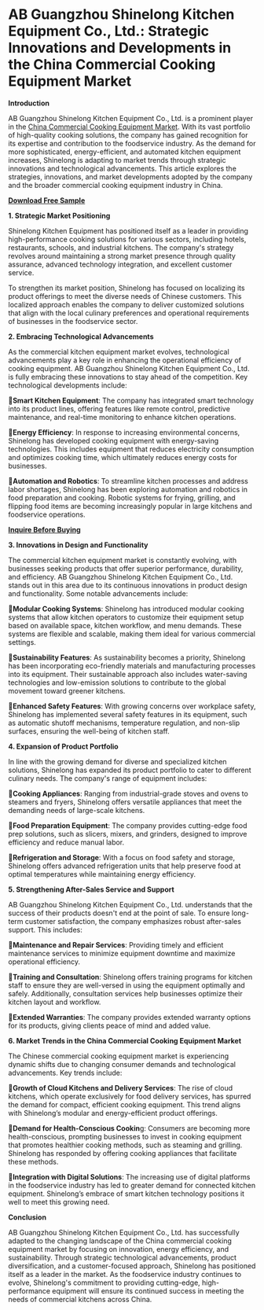 # AB Guangzhou Shinelong Kitchen Equipment Co., Ltd.: Strategic Innovations and Developments in the China Commercial Cooking Equipment Market

**Introduction**

AB Guangzhou Shinelong Kitchen Equipment Co., Ltd. is a prominent player in the [China Commercial Cooking Equipment Market](https://www.nextmsc.com/report/china-commercial-cooking-equipment-market-rc2935). With its vast portfolio of high-quality cooking solutions, the company has gained recognition for its expertise and contribution to the foodservice industry. As the demand for more sophisticated, energy-efficient, and automated kitchen equipment increases, Shinelong is adapting to market trends through strategic innovations and technological advancements. This article explores the strategies, innovations, and market developments adopted by the company and the broader commercial cooking equipment industry in China.

[**Download Free Sample**](https://www.nextmsc.com/china-commercial-cooking-equipment-market-rc2935/request-sample)

**1. Strategic Market Positioning**

Shinelong Kitchen Equipment has positioned itself as a leader in providing high-performance cooking solutions for various sectors, including hotels, restaurants, schools, and industrial kitchens. The company's strategy revolves around maintaining a strong market presence through quality assurance, advanced technology integration, and excellent customer service.

To strengthen its market position, Shinelong has focused on localizing its product offerings to meet the diverse needs of Chinese customers. This localized approach enables the company to deliver customized solutions that align with the local culinary preferences and operational requirements of businesses in the foodservice sector.

**2. Embracing Technological Advancements**

As the commercial kitchen equipment market evolves, technological advancements play a key role in enhancing the operational efficiency of cooking equipment. AB Guangzhou Shinelong Kitchen Equipment Co., Ltd. is fully embracing these innovations to stay ahead of the competition. Key technological developments include:

**Smart Kitchen Equipment**: The company has integrated smart technology into its product lines, offering features like remote control, predictive maintenance, and real-time monitoring to enhance kitchen operations.

**Energy Efficiency**: In response to increasing environmental concerns, Shinelong has developed cooking equipment with energy-saving technologies. This includes equipment that reduces electricity consumption and optimizes cooking time, which ultimately reduces energy costs for businesses.

**Automation and Robotics**: To streamline kitchen processes and address labor shortages, Shinelong has been exploring automation and robotics in food preparation and cooking. Robotic systems for frying, grilling, and flipping food items are becoming increasingly popular in large kitchens and foodservice operations.

[**Inquire 	Before Buying**](https://www.nextmsc.com/china-commercial-cooking-equipment-market-rc2935/inquire-before-buying) 

**3. Innovations in Design and Functionality**

The commercial kitchen equipment market is constantly evolving, with businesses seeking products that offer superior performance, durability, and efficiency. AB Guangzhou Shinelong Kitchen Equipment Co., Ltd. stands out in this area due to its continuous innovations in product design and functionality. Some notable advancements include:

**Modular Cooking Systems**: Shinelong has introduced modular cooking systems that allow kitchen operators to customize their equipment setup based on available space, kitchen workflow, and menu demands. These systems are flexible and scalable, making them ideal for various commercial settings.

**Sustainability Features**: As sustainability becomes a priority, Shinelong has been incorporating eco-friendly materials and manufacturing processes into its equipment. Their sustainable approach also includes water-saving technologies and low-emission solutions to contribute to the global movement toward greener kitchens.

**Enhanced Safety Features**: With growing concerns over workplace safety, Shinelong has implemented several safety features in its equipment, such as automatic shutoff mechanisms, temperature regulation, and non-slip surfaces, ensuring the well-being of kitchen staff.

**4. Expansion of Product Portfolio**

In line with the growing demand for diverse and specialized kitchen solutions, Shinelong has expanded its product portfolio to cater to different culinary needs. The company's range of equipment includes:

**Cooking Appliances**: Ranging from industrial-grade stoves and ovens to steamers and fryers, Shinelong offers versatile appliances that meet the demanding needs of large-scale kitchens.

**Food Preparation Equipment**: The company provides cutting-edge food prep solutions, such as slicers, mixers, and grinders, designed to improve efficiency and reduce manual labor.

**Refrigeration and Storage**: With a focus on food safety and storage, Shinelong offers advanced refrigeration units that help preserve food at optimal temperatures while maintaining energy efficiency.

**5. Strengthening After-Sales Service and Support**

AB Guangzhou Shinelong Kitchen Equipment Co., Ltd. understands that the success of their products doesn't end at the point of sale. To ensure long-term customer satisfaction, the company emphasizes robust after-sales support. This includes:

**Maintenance and Repair Services**: Providing timely and efficient maintenance services to minimize equipment downtime and maximize operational efficiency.

**Training and Consultation**: Shinelong offers training programs for kitchen staff to ensure they are well-versed in using the equipment optimally and safely. Additionally, consultation services help businesses optimize their kitchen layout and workflow.

**Extended Warranties**: The company provides extended warranty options for its products, giving clients peace of mind and added value.

**6. Market Trends in the China Commercial Cooking Equipment Market**

The Chinese commercial cooking equipment market is experiencing dynamic shifts due to changing consumer demands and technological advancements. Key trends include:

**Growth of Cloud Kitchens and Delivery Services**: The rise of cloud kitchens, which operate exclusively for food delivery services, has spurred the demand for compact, efficient cooking equipment. This trend aligns with Shinelong’s modular and energy-efficient product offerings.

**Demand for Health-Conscious Cookin**g: Consumers are becoming more health-conscious, prompting businesses to invest in cooking equipment that promotes healthier cooking methods, such as steaming and grilling. Shinelong has responded by offering cooking appliances that facilitate these methods.

**Integration with Digital Solutions**: The increasing use of digital platforms in the foodservice industry has led to greater demand for connected kitchen equipment. Shinelong’s embrace of smart kitchen technology positions it well to meet this growing need.

**Conclusion**

AB Guangzhou Shinelong Kitchen Equipment Co., Ltd. has successfully adapted to the changing landscape of the China commercial cooking equipment market by focusing on innovation, energy efficiency, and sustainability. Through strategic technological advancements, product diversification, and a customer-focused approach, Shinelong has positioned itself as a leader in the market. As the foodservice industry continues to evolve, Shinelong's commitment to providing cutting-edge, high-performance equipment will ensure its continued success in meeting the needs of commercial kitchens across China.
